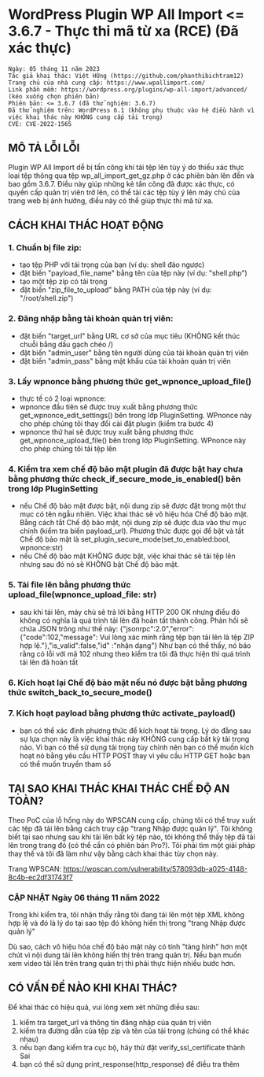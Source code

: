 # WordPress Plugin WP All Import <= 3.6.7 - Thực thi mã từ xa (RCE) (Đã xác thực)

```
Ngày: 05 tháng 11 năm 2023
Tác giả khai thác: Việt HÙng (https://github.com/phanthibichtram12)
Trang chủ của nhà cung cấp: https://www.wpallimport.com/
Link phần mềm: https://wordpress.org/plugins/wp-all-import/advanced/ (kéo xuống chọn phiên bản)
Phiên bản: <= 3.6.7 (đã thử nghiệm: 3.6.7)
Đã thử nghiệm trên: WordPress 6.1 (không phụ thuộc vào hệ điều hành vì việc khai thác này KHÔNG cung cấp tải trọng)
CVE: CVE-2022-1565
```

## MÔ TẢ LỖI LỖI
Plugin WP All Import dễ bị tấn công khi tải tệp lên tùy ý do thiếu xác thực loại tệp thông qua tệp wp_all_import_get_gz.php ở các phiên bản lên đến và bao gồm 3.6.7.
Điều này giúp những kẻ tấn công đã được xác thực, có quyền cấp quản trị viên trở lên, có thể tải các tệp tùy ý lên máy chủ của trang web bị ảnh hưởng, điều này có thể giúp thực thi mã từ xa.

## CÁCH KHAI THÁC HOẠT ĐỘNG
### 1. Chuẩn bị file zip:
 - tạo tệp PHP với tải trọng của bạn (ví dụ: shell đảo ngược)
 - đặt biến "payload_file_name" bằng tên của tệp này (ví dụ: "shell.php")
 - tạo một tệp zip có tải trọng
 - đặt biến "zip_file_to_upload" bằng PATH của tệp này (ví dụ: "/root/shell.zip")
### 2. Đăng nhập bằng tài khoản quản trị viên:
 - đặt biến "target_url" bằng URL cơ sở của mục tiêu (KHÔNG kết thúc chuỗi bằng dấu gạch chéo /)
 - đặt biến "admin_user" bằng tên người dùng của tài khoản quản trị viên
 - đặt biến "admin_pass" bằng mật khẩu của tài khoản quản trị viên
### 3. Lấy wpnonce bằng phương thức get_wpnonce_upload_file()
 - thực tế có 2 loại wpnonce:
 - wpnonce đầu tiên sẽ được truy xuất bằng phương thức get_wpnonce_edit_settings() bên trong lớp PluginSetting.
 WPnonce này cho phép chúng tôi thay đổi cài đặt plugin (kiểm tra bước 4)
 - wpnonce thứ hai sẽ được truy xuất bằng phương thức get_wpnonce_upload_file() bên trong lớp PluginSetting.
 WPnonce này cho phép chúng tôi tải tệp lên

### 4. Kiểm tra xem chế độ bảo mật plugin đã được bật hay chưa bằng phương thức check_if_secure_mode_is_enabled() bên trong lớp PluginSetting
 - nếu Chế độ bảo mật được bật, nội dung zip sẽ được đặt trong một thư mục có tên ngẫu nhiên.
 Việc khai thác sẽ vô hiệu hóa Chế độ bảo mật.
 Bằng cách tắt Chế độ bảo mật, nội dung zip sẽ được đưa vào thư mục chính (kiểm tra biến payload_url).
 Phương thức được gọi để bật và tắt Chế độ bảo mật là set_plugin_secure_mode(set_to_enabled:bool, wpnonce:str)
 - nếu Chế độ bảo mật KHÔNG được bật, việc khai thác sẽ tải tệp lên nhưng sau đó nó sẽ KHÔNG bật Chế độ bảo mật.
### 5. Tải file lên bằng phương thức upload_file(wpnonce_upload_file: str)
 - sau khi tải lên, máy chủ sẽ trả lời bằng HTTP 200 OK nhưng điều đó không có nghĩa là quá trình tải lên đã hoàn tất thành công.
 Phản hồi sẽ chứa JSON trông như thế này:
 {"jsonrpc":2.0","error":{"code":102,"message": Vui lòng xác minh rằng tệp bạn tải lên là tệp ZIP hợp lệ."},"is_valid":false,"id" :"nhận dạng"}
 Như bạn có thể thấy, nó báo rằng có lỗi với mã 102 nhưng theo kiểm tra tôi đã thực hiện thì quá trình tải lên đã hoàn tất
### 6. Kích hoạt lại Chế độ bảo mật nếu nó được bật bằng phương thức switch_back_to_secure_mode()
### 7. Kích hoạt payload bằng phương thức activate_payload()
 - bạn có thể xác định phương thức để kích hoạt tải trọng.
 Lý do đằng sau sự lựa chọn này là việc khai thác này KHÔNG cung cấp bất kỳ tải trọng nào.
 Vì bạn có thể sử dụng tải trọng tùy chỉnh nên bạn có thể muốn kích hoạt nó bằng yêu cầu HTTP POST thay vì yêu cầu HTTP GET hoặc bạn có thể muốn truyền tham số

## TẠI SAO KHAI THÁC KHAI THÁC CHẾ ĐỘ AN TOÀN?
Theo PoC của lỗ hổng này do WPSCAN cung cấp, chúng tôi có thể truy xuất các tệp đã tải lên bằng cách truy cập "trang Nhập được quản lý".
Tôi không biết tại sao nhưng sau khi tải lên bất kỳ tệp nào, tôi không thể thấy tệp đã tải lên trong trang đó (có thể cần có phiên bản Pro?).
Tôi phải tìm một giải pháp thay thế và tôi đã làm như vậy bằng cách khai thác tùy chọn này.

Trang WPSCAN: https://wpscan.com/vulnerability/578093db-a025-4148-8c4b-ec2df31743f7


### CẬP NHẬT Ngày 06 tháng 11 năm 2022
Trong khi kiểm tra, tôi nhận thấy rằng tôi đang tải lên một tệp XML không hợp lệ và đó là lý do tại sao tệp đó không hiển thị trong "trang Nhập được quản lý"

Dù sao, cách vô hiệu hóa chế độ bảo mật này có tính "tàng hình" hơn một chút vì nội dung tải lên không hiển thị trên trang quản trị.
Nếu bạn muốn xem video tải lên trên trang quản trị thì phải thực hiện nhiều bước hơn.

## CÓ VẤN ĐỀ NÀO KHI KHAI THÁC?
Để khai thác có hiệu quả, vui lòng xem xét những điều sau:
1. kiểm tra target_url và thông tin đăng nhập của quản trị viên
2. kiểm tra đường dẫn của tệp zip và tên của tải trọng (chúng có thể khác nhau)
3. nếu bạn đang kiểm tra cục bộ, hãy thử đặt verify_ssl_certificate thành Sai
4. bạn có thể sử dụng print_response(http_response) để điều tra thêm